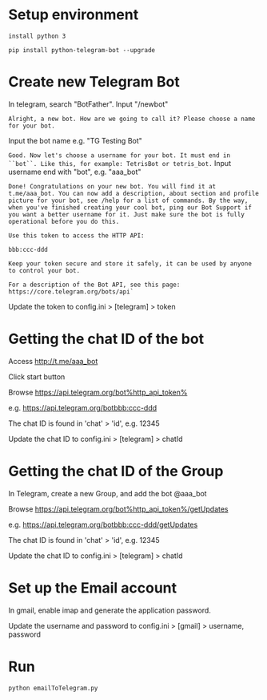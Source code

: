 # Setup environment

```
install python 3

pip install python-telegram-bot --upgrade
```
# Create new Telegram Bot
In telegram, search "BotFather".
Input "/newbot"

`Alright, a new bot. How are we going to call it? Please choose a name for your bot.`

Input the bot name e.g. "TG Testing Bot"

`Good. Now let's choose a username for your bot. It must end in ``bot``. Like this, for example: TetrisBot or tetris_bot.`
Input username end with "bot", e.g. "aaa_bot"

```
Done! Congratulations on your new bot. You will find it at t.me/aaa_bot. You can now add a description, about section and profile picture for your bot, see /help for a list of commands. By the way, when you've finished creating your cool bot, ping our Bot Support if you want a better username for it. Just make sure the bot is fully operational before you do this.

Use this token to access the HTTP API:

bbb:ccc-ddd

Keep your token secure and store it safely, it can be used by anyone to control your bot.

For a description of the Bot API, see this page: https://core.telegram.org/bots/api`
```
Update the token to config.ini > [telegram] > token

# Getting the chat ID of the bot

Access http://t.me/aaa_bot

Click start button

Browse https://api.telegram.org/bot%http_api_token%

e.g. https://api.telegram.org/botbbb:ccc-ddd


The chat ID is found in 'chat' > 'id', e.g. 12345


Update the chat ID to config.ini > [telegram] > chatId

# Getting the chat ID of the Group

In Telegram, create a new Group, and add the bot @aaa_bot

Browse https://api.telegram.org/bot%http_api_token%/getUpdates

e.g. https://api.telegram.org/botbbb:ccc-ddd/getUpdates

The chat ID is found in 'chat' > 'id', e.g. 12345

Update the chat ID to config.ini > [telegram] > chatId

# Set up the Email account

In gmail, enable imap and generate the application password.

Update the username and password  to config.ini > [gmail] > username, password

# Run 

```
python emailToTelegram.py
```
